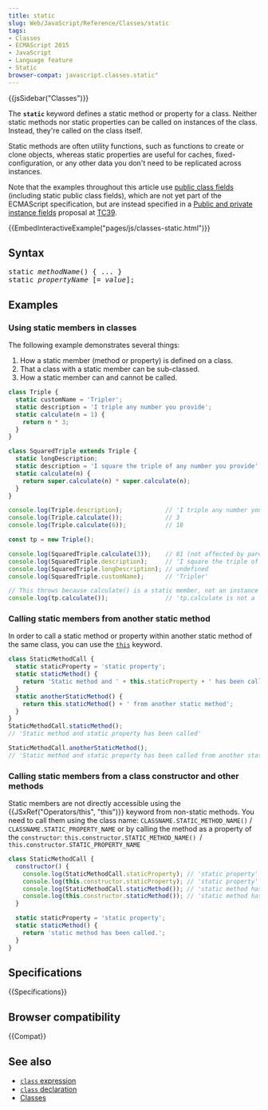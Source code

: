 ```yaml
---
title: static
slug: Web/JavaScript/Reference/Classes/static
tags:
- Classes
- ECMAScript 2015
- JavaScript
- Language feature
- Static
browser-compat: javascript.classes.static"
---
```

{{jsSidebar("Classes")}}

The **`static`** keyword defines a static method or property for a class.
Neither static methods nor static properties can be called on instances of the
class. Instead, they're called on the class itself.

Static methods are often utility functions, such as functions to create or clone
objects, whereas static properties are useful for caches, fixed-configuration,
or any other data you don't need to be replicated across instances.

Note that the examples throughout this article use
[public class fields](/en-US/docs/Web/JavaScript/Reference/Classes/Public_class_fields)
(including static public class fields), which are not yet part of the ECMAScript
specification, but are instead specified in a
[Public and private instance fields](https://tc39.es/proposal-class-fields/)
proposal at [TC39](https://tc39.es/).

{{EmbedInteractiveExample("pages/js/classes-static.html")}}

## Syntax

<pre class="brush: js">static <var>methodName</var>() { ... }
static <var>propertyName </var>[= <var>value</var>];
</pre>

## Examples

### Using static members in classes

The following example demonstrates several things:

1.  How a static member (method or property) is defined on a class.
2.  That a class with a static member can be sub-classed.
3.  How a static member can and cannot be called.

```js
class Triple {
  static customName = 'Tripler';
  static description = 'I triple any number you provide';
  static calculate(n = 1) {
    return n * 3;
  }
}

class SquaredTriple extends Triple {
  static longDescription;
  static description = 'I square the triple of any number you provide';
  static calculate(n) {
    return super.calculate(n) * super.calculate(n);
  }
}

console.log(Triple.description);            // 'I triple any number you provide'
console.log(Triple.calculate());            // 3
console.log(Triple.calculate(6));           // 18

const tp = new Triple();

console.log(SquaredTriple.calculate(3));    // 81 (not affected by parent's instantiation)
console.log(SquaredTriple.description);     // 'I square the triple of any number you provide'
console.log(SquaredTriple.longDescription); // undefined
console.log(SquaredTriple.customName);      // 'Tripler'

// This throws because calculate() is a static member, not an instance member.
console.log(tp.calculate());                // 'tp.calculate is not a function'
```

### Calling static members from another static method

In order to call a static method or property within another static method of the
same class, you can use the
[`this`](/en-US/docs/Web/JavaScript/Reference/Operators/this) keyword.

```js
class StaticMethodCall {
  static staticProperty = 'static property';
  static staticMethod() {
    return 'Static method and ' + this.staticProperty + ' has been called';
  }
  static anotherStaticMethod() {
    return this.staticMethod() + ' from another static method';
  }
}
StaticMethodCall.staticMethod();
// 'Static method and static property has been called'

StaticMethodCall.anotherStaticMethod();
// 'Static method and static property has been called from another static method'
```

### Calling static members from a class constructor and other methods

Static members are not directly accessible using the
{{JSxRef("Operators/this", "this")}} keyword from non-static
methods. You need to call them using the class name:
`CLASSNAME.STATIC_METHOD_NAME()` / `CLASSNAME.STATIC_PROPERTY_NAME` or by
calling the method as a property of the `constructor`:
`this.constructor.STATIC_METHOD_NAME() `/
`this.constructor.STATIC_PROPERTY_NAME`

```js
class StaticMethodCall {
  constructor() {
    console.log(StaticMethodCall.staticProperty); // 'static property'
    console.log(this.constructor.staticProperty); // 'static property'
    console.log(StaticMethodCall.staticMethod()); // 'static method has been called.'
    console.log(this.constructor.staticMethod()); // 'static method has been called.'
  }

  static staticProperty = 'static property';
  static staticMethod() {
    return 'static method has been called.';
  }
}
```

## Specifications

{{Specifications}}

## Browser compatibility

{{Compat}}

## See also

- [`class` expression](/en-US/docs/Web/JavaScript/Reference/Operators/class)
- [`class` declaration](/en-US/docs/Web/JavaScript/Reference/Statements/class)
- [Classes](/en-US/docs/Web/JavaScript/Reference/Classes)
